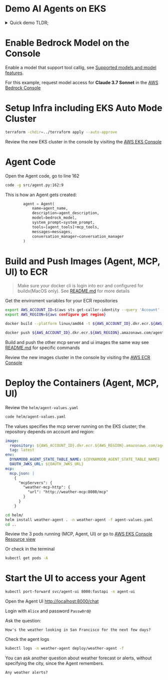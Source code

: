 # Demo AI Agents on EKS

<details>
<summary>Quick demo TLDR;</summary>

```bash
source ./scripts/infra.sh
source ./scripts/env.sh
source ./scripts/containers.sh
source ./scripts/kubernetes.sh
source ./scripts/ui.sh
# open http://localhost:8000/chat
# Login in UI with username: Alice password: Passw0rd@
# Prompt: What's the weather like in San Francisco for the next few days?
```
</details>




# Enable Bedrock Model on the Console

Enable a model that support tool callig, see [Supported models and model features](https://docs.aws.amazon.com/bedrock/latest/userguide/conversation-inference-supported-models-features.html).

For this example, request model access for **Claude 3.7 Sonnet** in the [AWS Bedrock Console](https://console.aws.amazon.com/bedrock/home#/modelaccess)

# Setup Infra including EKS Auto Mode Cluster
```bash
terraform -chdir=../terraform apply --auto-approve
```

Review the new EKS cluster in the console by visiting the [AWS EKS Console](https://console.aws.amazon.com/eks/home)


# Agent Code

Open the Agent code, go to line 162
```bash
code -g src/agent.py:162:9
```

This is how an Agent gets created:
```python
        agent = Agent(
            name=agent_name,
            description=agent_description,
            model=bedrock_model,
            system_prompt=system_prompt,
            tools=[agent_tools]+mcp_tools,
            messages=messages,
            conversation_manager=conversation_manager
        )
```


# Build and Push Images (Agent, MCP, UI) to ECR
>Make sure your docker cli is login into ecr and configured for buildx(MacOS only). See [README.md](README.md) for more details


Get the enviroment variables for your ECR repositories
```bash
export AWS_ACCOUNT_ID=$(aws sts get-caller-identity --query 'Account' --output text)
export AWS_REGION=${aws configure get region}
```


```bash
docker build --platform linux/amd64 -t ${AWS_ACCOUNT_ID}.dkr.ecr.${AWS_REGION}.amazonaws.com/agents-on-eks/weather-agent .
```

```bash
docker push ${AWS_ACCOUNT_ID}.dkr.ecr.${AWS_REGION}.amazonaws.com/agents-on-eks/weather-agent
```

Build and push the other mcp server and ui images the same way see [README.md](README.md) for specific commands

Review the new images cluster in the console by visiting the [AWS ECR Console](https://console.aws.amazon.com/ecr/private-registry/repositories)

# Deploy the Containers (Agent, MCP, UI)

Review the `helm/agent-values.yaml`

```bash
code helm/agent-values.yaml
```

The values specifies the mcp server running on the EKS cluster; the repository depends on account and region:
```yaml
image:
  repository: ${AWS_ACCOUNT_ID}.dkr.ecr.${AWS_REGION}.amazonaws.com/agents-on-eks/weather-agent
  tag: latest
env:
  DYNAMODB_AGENT_STATE_TABLE_NAME: ${DYNAMODB_AGENT_STATE_TABLE_NAME}
  OAUTH_JWKS_URL: ${OAUTH_JWKS_URL}
mcp:
  mcp.json: |
    {
      "mcpServers": {
        "weather-mcp-http": {
          "url": "http://weather-mcp:8080/mcp"
        }
      }
    }
```

```bash
cd helm/
helm install weather-agent . -n weather-agent -f agent-values.yaml
cd ..
```

Review the 3 pods running (MCP, Agent, UI) or go to [AWS EKS Console Resource view](https://console.aws.amazon.com/eks/clusters/agentic-ai-on-eks?&selectedResourceId=pods&selectedTab=cluster-resources-tab)

Or check in the terminal
```bash
kubectl get pods -A
```

# Start the UI to access your Agent

```bash
kubectl port-forward svc/agent-ui 8000:fastapi -n agent-ui
```

Open the Agent UI [http://localhost:8000/chat](http://localhost:8000/chat)

Login with `Alice` and password `Passw0rd@`

Ask the question:
```prompt
How's the weather looking in San Francisco for the next few days?
```

Check the agent logs
```bash
kubectl logs -n weather-agent deploy/weather-agent -f
```

You can ask another question about weather forecast or alerts, without specifying the city, since the Agent remembers.
```prompt
Any weather alerts?
```
